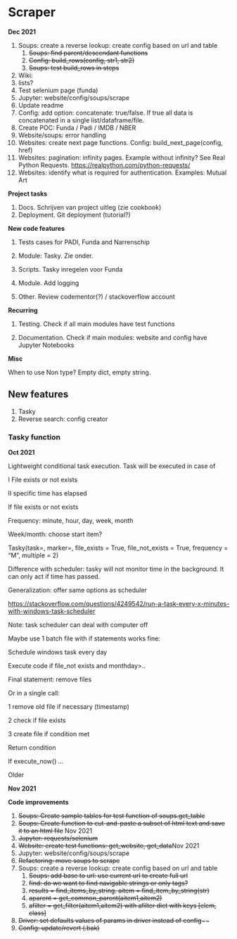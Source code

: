 # Scraper

**Dec 2021**

1. Soups: create a reverse lookup: create config based on url and table
   1. ~~Soups: find parent/descendant functions~~
   2. ~~Config: build_rows(config, str1, str2)~~
   3. ~~Soups: test build_rows in steps~~
2. Wiki: <li> lists?
3. Test selenium page (funda)
4. Jupyter: website/config/soups/scrape
5. Update readme
6. Config: add option: concatenate: true/false. If true all data is concatenated in a single list/dataframe/file.
7. Create POC: Funda / Padi / IMDB / NBER
8. Website/soups: error handling
9. Websites: create next page functions. Config: build_next_page(config, href)
10. Websites: pagination: infinity pages. Example without infinity? See Real Python Requests. https://realpython.com/python-requests/
11. Websites: identify what is required for authentication. Examples: Mutual Art





**Project tasks**

1. Docs. Schrijven van project uitleg (zie cookbook)
2. Deployment. Git deployment (tutorial?)



**New code features**

1. Tests cases for PADI, Funda and Narrenschip
2. Module: Tasky. Zie onder.
3. Scripts. Tasky inregelen voor Funda
4. Module. Add logging

6. Other. Review codementor(?) / stackoverflow account



**Recurring**

1. Testing. Check if  all main modules have test functions

2. Documentation. Check if main modules: website and config have Jupyter Notebooks



**Misc**

When to use Non type? Empty dict, empty string.







## New features

1. Tasky
2. Reverse search: config creator




 ### Tasky function 

**Oct 2021**

Lightweight conditional task execution. Task will be executed in case of

I File exists or not exists

II specific time has elapsed

 

If file exists or not exists

Frequency: minute, hour, day, week, month

 

Week/month: choose start item?

Tasky(task=, marker=, file_exists = True, file_not_exists = True, frequency = “M”, multiple = 2)

Difference with scheduler: tasky will not monitor time in the background. It can only act if time has passed. 

Generalization: offer same options as scheduler

 

https://stackoverflow.com/questions/4249542/run-a-task-every-x-minutes-with-windows-task-scheduler

 

Note: task scheduler can deal with computer off

Maybe use 1 batch file with if statements works fine:

Schedule windows task every day

Execute code if file_not exists and monthday>..

 

Final statement: remove files

Or in a single call: 

1 remove old file if necessary (timestamp)

2 check if file exists

3 create file if condition met

Return condition

 

If execute_now() …

 



Older



**Nov 2021**

**Code improvements**

1. ~~Soups: Create sample tables for test function of soups.get_table~~
2. ~~Soups: Create function to cut-and-paste a subset of html text and save it to an html file~~ Nov 2021
3. ~~Jupyter: requests/selenium~~
4. ~~Website: create test functions: get_website, get_data~~Nov 2021
5. Jupyter: website/config/soups/scrape
6. ~~Refactoring: move soups to scrape~~
7. Soups: create a reverse lookup: create config based on url and table
   1. ~~Soups: add base to url: use current url to create full url~~
   2. ~~find: do we want to find navigable strings or only tags?~~
   3. ~~results = find_items_by_string. aitem = find_item_by_string(str)~~
   4. ~~aparent = get_common_parent(aitem1,aitem2)~~
   5. ~~afilter = get_filter(aitem1,aitem2) with afilter dict with keys [elem, class]~~
8. ~~Driver: set defaults values of params in driver instead of config~~~~
9. ~~Config: update/revert (.bak)~~





